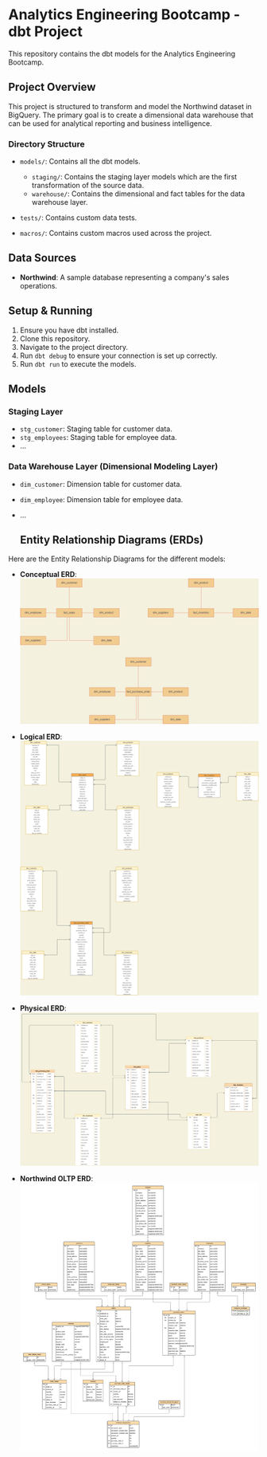 # Analytics Engineering Bootcamp - dbt Project

This repository contains the dbt models for the Analytics Engineering Bootcamp.

## Project Overview

This project is structured to transform and model the Northwind dataset in BigQuery. The primary goal is to create a dimensional data warehouse that can be used for analytical reporting and business intelligence.

### Directory Structure

- `models/`: Contains all the dbt models.
  - `staging/`: Contains the staging layer models which are the first transformation of the source data.
  - `warehouse/`: Contains the dimensional and fact tables for the data warehouse layer.

- `tests/`: Contains custom data tests.

- `macros/`: Contains custom macros used across the project.

## Data Sources

- **Northwind**: A sample database representing a company's sales operations.

## Setup & Running

1. Ensure you have dbt installed.
2. Clone this repository.
3. Navigate to the project directory.
4. Run `dbt debug` to ensure your connection is set up correctly.
5. Run `dbt run` to execute the models.

## Models

### Staging Layer

- `stg_customer`: Staging table for customer data.
- `stg_employees`: Staging table for employee data.
- ... 

### Data Warehouse Layer (Dimensional Modeling Layer)

- `dim_customer`: Dimension table for customer data.
- `dim_employee`: Dimension table for employee data.
- ...

  ## Entity Relationship Diagrams (ERDs)

Here are the Entity Relationship Diagrams for the different models:

- **Conceptual ERD**:
  ![Conceptual ERD](ERDs/ae-bootcamp-erd-conceptual.drawio.png)

- **Logical ERD**:
  ![Logical ERD](ERDs/ae-bootcamp-erd-logical.drawio.png)

- **Physical ERD**:
  ![Physical ERD](ERDs/ae-bootcamp-erd-physical.drawio.png)

- **Northwind OLTP ERD**:
  ![Northwind OLTP ERD](ERDs/northwind-oltp-erd.png)


